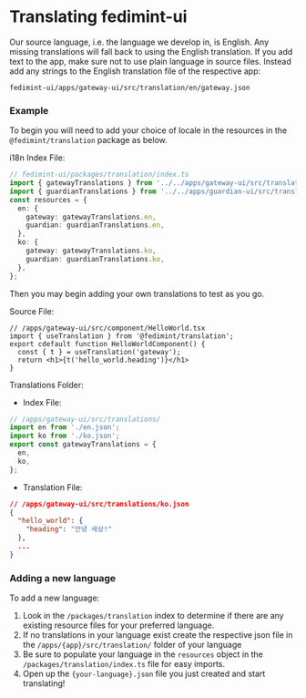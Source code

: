 # Translating fedimint-ui

Our source language, i.e. the language we develop in, is English. Any missing translations will fall back to using the English translation. If you add text to the app, make sure not to use plain language in source files. Instead add any strings to the English translation file of the respective app:

`fedimint-ui/apps/gateway-ui/src/translation/en/gateway.json`

### Example

To begin you will need to add your choice of locale in the resources in the `@fedimint/translation` package as below.

i18n Index File:

```ts
// fedimint-ui/packages/translation/index.ts
import { gatewayTranslations } from '../../apps/gateway-ui/src/translations';
import { guardianTranslations } from '../../apps/guardian-ui/src/translations/';
const resources = {
  en: {
    gateway: gatewayTranslations.en,
    guardian: guardianTranslations.en,
  },
  ko: {
    gateway: gatewayTranslations.ko,
    guardian: guardianTranslations.ko,
  },
};
```

Then you may begin adding your own translations to test as you go.

Source File:

```tsx
// /apps/gateway-ui/src/component/HelloWorld.tsx
import { useTranslation } from '@fedimint/translation';
export cdefault function HelloWorldComponent() {
  const { t } = useTranslation('gateway');
  return <h1>{t('hello_world.heading')}</h1>
}
```

Translations Folder:

- Index File:

```ts
// /apps/gateway-ui/src/translations/
import en from './en.json';
import ko from './ko.json';
export const gatewayTranslations = {
  en,
  ko,
};
```

- Translation File:

```json
// /apps/gateway-ui/src/translations/ko.json
{
  "hello_world": {
    "heading": "안녕 세상!"
  },
  ...
}
```

### Adding a new language

To add a new language:

1. Look in the `/packages/translation` index to determine if there are any existing resource files for your preferred language.
1. If no translations in your language exist create the respective json file in the `/apps/{app}/src/translation/` folder of your language
1. Be sure to populate your language in the `resources` object in the `/packages/translation/index.ts` file for easy imports.
1. Open up the `{your-language}.json` file you just created and start translating!
